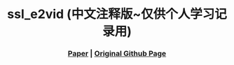 [comment]: <> (# ssl_e2vid)

<h1 align="center"> ssl_e2vid (中文注释版~仅供个人学习记录用)
</h1>

[comment]: <> ( <h2 align="center">PAPER</h2>)
  <h3 align="center">
  <a href="https://openaccess.thecvf.com/content/CVPR2021/papers/Paredes-Valles_Back_to_Event_Basics_Self-Supervised_Learning_of_Image_Reconstruction_for_CVPR_2021_paper.pdf" target="_blank">Paper</a>
  | <a href="https://github.com/tudelft/ssl_e2vid" target="_blank">Original Github Page</a>
  </h3>
  <div align="center"></div>

<!-- rm -rf .git -->